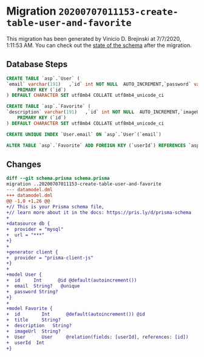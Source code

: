 # Migration `20200707011153-create-table-user-and-favorite`

This migration has been generated by Vinicio D. Brejinski at 7/7/2020, 1:11:53 AM.
You can check out the [state of the schema](./schema.prisma) after the migration.

## Database Steps

```sql
CREATE TABLE `asp`.`User` (
`email` varchar(191)   ,`id` int NOT NULL  AUTO_INCREMENT,`password` varchar(191)   ,
    PRIMARY KEY (`id`)
) DEFAULT CHARACTER SET utf8mb4 COLLATE utf8mb4_unicode_ci

CREATE TABLE `asp`.`Favorite` (
`description` varchar(191)   ,`id` int NOT NULL  AUTO_INCREMENT,`imageUrl` varchar(191)   ,`title` varchar(191)   ,`userId` int NOT NULL ,
    PRIMARY KEY (`id`)
) DEFAULT CHARACTER SET utf8mb4 COLLATE utf8mb4_unicode_ci

CREATE UNIQUE INDEX `User.email` ON `asp`.`User`(`email`)

ALTER TABLE `asp`.`Favorite` ADD FOREIGN KEY (`userId`) REFERENCES `asp`.`User`(`id`) ON DELETE CASCADE ON UPDATE CASCADE
```

## Changes

```diff
diff --git schema.prisma schema.prisma
migration ..20200707011153-create-table-user-and-favorite
--- datamodel.dml
+++ datamodel.dml
@@ -1,0 +1,26 @@
+// This is your Prisma schema file,
+// learn more about it in the docs: https://pris.ly/d/prisma-schema
+
+datasource db {
+  provider = "mysql"
+  url = "***"
+}
+
+generator client {
+  provider = "prisma-client-js"
+}
+
+model User {
+  id     Int      @id @default(autoincrement())
+  email  String?   @unique
+  password String?
+}
+
+model Favorite {
+  id        Int      @default(autoincrement()) @id
+  title     String?
+  description   String?
+  imageUrl  String?
+  User      User     @relation(fields: [userId], references: [id])
+  userId  Int
+}
```


